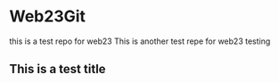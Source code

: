 # Web23Git
this is a test repo for web23 
This is another test repe for web23 
testing
## This is a test title
